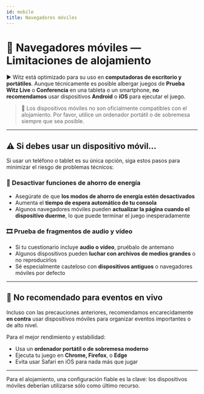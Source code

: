 ```yaml
---
id: mobile
title: Navegadores móviles
---
```


# 📱 Navegadores móviles — Limitaciones de alojamiento

► Witz está optimizado para su uso en **computadoras de escritorio y portátiles**. Aunque técnicamente es posible albergar juegos de **Prueba Witz Live** o **Conferencia** en una tableta o un smartphone, **no recomendamos** usar dispositivos **Android** o **iOS** para ejecutar el juego.

> 🛑 Los dispositivos móviles no son oficialmente compatibles con el alojamiento. Por favor, utilice un ordenador portátil o de sobremesa siempre que sea posible.

---

## ⚠️ Si debes usar un dispositivo móvil...

Si usar un teléfono o tablet es su única opción, siga estos pasos para minimizar el riesgo de problemas técnicos:

### 🔋 Desactivar funciones de ahorro de energía

- Asegúrate de que **los modos de ahorro de energía estén desactivados**
- Aumenta el **tiempo de espera automático de tu consola**
- Algunos navegadores móviles pueden **actualizar la página cuando el dispositivo duerme**, lo que puede terminar el juego inesperadamente

### 🎞️ Prueba de fragmentos de audio y vídeo

- Si tu cuestionario incluye **audio o vídeo**, pruébalo de antemano
- Algunos dispositivos pueden **luchar con archivos de medios grandes** o no reproducirlos
- Sé especialmente cauteloso con **dispositivos antiguos** o navegadores móviles por defecto

---

## 🚫 No recomendado para eventos en vivo

Incluso con las precauciones anteriores, recomendamos encarecidamente **en contra** usar dispositivos móviles para organizar eventos importantes o de alto nivel.

Para el mejor rendimiento y estabilidad:

- Usa un **ordenador portátil o de sobremesa moderno**
- Ejecuta tu juego en **Chrome, Firefox**, o **Edge**
- Evita usar Safari en iOS para nada más que jugar

---

Para el alojamiento, una configuración fiable es la clave: los dispositivos móviles deberían utilizarse sólo como último recurso.
